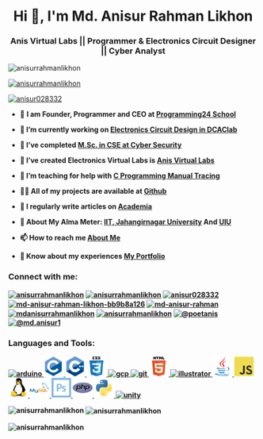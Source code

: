 <h1 align="center">Hi 👋, I'm Md. Anisur Rahman Likhon</h1>
<h3 align="center">Anis Virtual Labs || Programmer & Electronics Circuit Designer || Cyber Analyst</h3>

<p align="left"> <img src="https://komarev.com/ghpvc/?username=anisurrahmanlikhon&label=Profile%20views&color=0e75b6&style=flat" alt="anisurrahmanlikhon" /> </p>

<p align="left"> <a href="https://github.com/ryo-ma/github-profile-trophy"><img src="https://github-profile-trophy.vercel.app/?username=anisurrahmanlikhon" alt="anisurrahmanlikhon" /></a> </p>

<p align="left"> <a href="https://twitter.com/anisur028332" target="blank"><img src="https://img.shields.io/twitter/follow/anisur028332?logo=twitter&style=for-the-badge" alt="anisur028332" /></a> </p>

- 🔭 <b>I am Founder, Programmer and CEO at </b> <a href="https://programming24.school.blog/about-me" target="blank"><b>Programming24 School<b></a>

- 🔭 <b>I’m currently working on </b> <a href="https://dcaclab.com/users/28506/profile" target="blank"><b>Electronics Circuit Design in DCAClab<b></a>

- 🌱 I’ve completed <a href="https://cse.uiu.ac.bd/graduate-program/" target="blank"><b>M.Sc. in CSE at Cyber Security<b></a>

- 👯 I’ve created Electronics Virtual Labs is <a href="https://anis-vlabs.labsland.com/" target="blank"><b>Anis Virtual Labs<b></a>

- 🤝 I’m teaching for help with <a href="https://anisurrahmanlikhon.github.io/C-Programming-Manual-Tracing/" target="blank"><b>C Programming Manual Tracing<b></a>

- 👨‍💻 All of my projects are available at <a href="https://github.com/anisurrahmanlikhon/" target="blank"><b>Github<b></a>

- 📝 I regularly write articles on <a href="https://uiu-bd.academia.edu/MdAnisurRahman" target="blank"><b>Academia<b></a>

- 💬 About My Alma Meter: <a href="https://www.juniv.edu/institute/iit" target="blank"><b>IIT, Jahangirnagar University<b></a> And <a href="https://www.uiu.ac.bd/" target="blank"><b>UIU<b></a>

- 📫 How to reach me <a href="https://programming24.school.blog/about-me/" target="blank"><b>About Me<b></a>

- 📄 Know about my experiences <a href="https://poetanis.wixsite.com/md-anisur-rahman" target="blank"><b>My Portfolio<b></a>


<h3 align="left">Connect with me:</h3>
<p align="left">
<a href="https://codepen.io/anisurrahmanlikhon" target="blank"><img align="center" src="https://raw.githubusercontent.com/rahuldkjain/github-profile-readme-generator/master/src/images/icons/Social/codepen.svg" alt="anisurrahmanlikhon" height="30" width="40" /></a>
<a href="https://dev.to/anisurrahmanlikhon" target="blank"><img align="center" src="https://raw.githubusercontent.com/rahuldkjain/github-profile-readme-generator/master/src/images/icons/Social/devto.svg" alt="anisurrahmanlikhon" height="30" width="40" /></a>
<a href="https://twitter.com/anisur028332" target="blank"><img align="center" src="https://raw.githubusercontent.com/rahuldkjain/github-profile-readme-generator/master/src/images/icons/Social/twitter.svg" alt="anisur028332" height="30" width="40" /></a>
<a href="https://linkedin.com/in/md-anisur-rahman-likhon-bb9b8a126" target="blank"><img align="center" src="https://raw.githubusercontent.com/rahuldkjain/github-profile-readme-generator/master/src/images/icons/Social/linked-in-alt.svg" alt="md-anisur-rahman-likhon-bb9b8a126" height="30" width="40" /></a>
<a href="https://stackoverflow.com/users/14428928/md-anisur-rahman" target="blank"><img align="center" src="https://raw.githubusercontent.com/rahuldkjain/github-profile-readme-generator/master/src/images/icons/Social/stack-overflow.svg" alt="md-anisur-rahman" height="30" width="40" /></a>
<a href="https://kaggle.com/mdanisurrahmanlikhon" target="blank"><img align="center" src="https://raw.githubusercontent.com/rahuldkjain/github-profile-readme-generator/master/src/images/icons/Social/kaggle.svg" alt="mdanisurrahmanlikhon" height="30" width="40" /></a>
<a href="https://fb.com/anisurrahmanlikhon" target="blank"><img align="center" src="https://raw.githubusercontent.com/rahuldkjain/github-profile-readme-generator/master/src/images/icons/Social/facebook.svg" alt="anisurrahmanlikhon" height="30" width="40" /></a>
<a href="https://medium.com/@poetanis" target="blank"><img align="center" src="https://raw.githubusercontent.com/rahuldkjain/github-profile-readme-generator/master/src/images/icons/Social/medium.svg" alt="@poetanis" height="30" width="40" /></a>
<a href="https://www.hackerearth.com/@md.anisur1" target="blank"><img align="center" src="https://raw.githubusercontent.com/rahuldkjain/github-profile-readme-generator/master/src/images/icons/Social/hackerearth.svg" alt="@md.anisur1" height="30" width="40" /></a>
</p>

<h3 align="left">Languages and Tools:</h3>
<p align="left"> <a href="https://www.arduino.cc/" target="_blank" rel="noreferrer"> <img src="https://cdn.worldvectorlogo.com/logos/arduino-1.svg" alt="arduino" width="40" height="40"/> </a> <a href="https://www.cprogramming.com/" target="_blank" rel="noreferrer"> <img src="https://raw.githubusercontent.com/devicons/devicon/master/icons/c/c-original.svg" alt="c" width="40" height="40"/> </a> <a href="https://www.w3schools.com/cpp/" target="_blank" rel="noreferrer"> <img src="https://raw.githubusercontent.com/devicons/devicon/master/icons/cplusplus/cplusplus-original.svg" alt="cplusplus" width="40" height="40"/> </a> <a href="https://www.w3schools.com/css/" target="_blank" rel="noreferrer"> <img src="https://raw.githubusercontent.com/devicons/devicon/master/icons/css3/css3-original-wordmark.svg" alt="css3" width="40" height="40"/> </a> <a href="https://cloud.google.com" target="_blank" rel="noreferrer"> <img src="https://www.vectorlogo.zone/logos/google_cloud/google_cloud-icon.svg" alt="gcp" width="40" height="40"/> </a> <a href="https://git-scm.com/" target="_blank" rel="noreferrer"> <img src="https://www.vectorlogo.zone/logos/git-scm/git-scm-icon.svg" alt="git" width="40" height="40"/> </a> <a href="https://www.w3.org/html/" target="_blank" rel="noreferrer"> <img src="https://raw.githubusercontent.com/devicons/devicon/master/icons/html5/html5-original-wordmark.svg" alt="html5" width="40" height="40"/> </a> <a href="https://www.adobe.com/in/products/illustrator.html" target="_blank" rel="noreferrer"> <img src="https://www.vectorlogo.zone/logos/adobe_illustrator/adobe_illustrator-icon.svg" alt="illustrator" width="40" height="40"/> </a> <a href="https://www.java.com" target="_blank" rel="noreferrer"> <img src="https://raw.githubusercontent.com/devicons/devicon/master/icons/java/java-original.svg" alt="java" width="40" height="40"/> </a> <a href="https://developer.mozilla.org/en-US/docs/Web/JavaScript" target="_blank" rel="noreferrer"> <img src="https://raw.githubusercontent.com/devicons/devicon/master/icons/javascript/javascript-original.svg" alt="javascript" width="40" height="40"/> </a> <a href="https://www.linux.org/" target="_blank" rel="noreferrer"> <img src="https://raw.githubusercontent.com/devicons/devicon/master/icons/linux/linux-original.svg" alt="linux" width="40" height="40"/> </a> <a href="https://www.mysql.com/" target="_blank" rel="noreferrer"> <img src="https://raw.githubusercontent.com/devicons/devicon/master/icons/mysql/mysql-original-wordmark.svg" alt="mysql" width="40" height="40"/> </a> <a href="https://www.photoshop.com/en" target="_blank" rel="noreferrer"> <img src="https://raw.githubusercontent.com/devicons/devicon/master/icons/photoshop/photoshop-line.svg" alt="photoshop" width="40" height="40"/> </a> <a href="https://www.php.net" target="_blank" rel="noreferrer"> <img src="https://raw.githubusercontent.com/devicons/devicon/master/icons/php/php-original.svg" alt="php" width="40" height="40"/> </a> <a href="https://www.python.org" target="_blank" rel="noreferrer"> <img src="https://raw.githubusercontent.com/devicons/devicon/master/icons/python/python-original.svg" alt="python" width="40" height="40"/> </a> <a href="https://unity.com/" target="_blank" rel="noreferrer"> <img src="https://www.vectorlogo.zone/logos/unity3d/unity3d-icon.svg" alt="unity" width="40" height="40"/> </a> </p>

<p><img align="left" src="https://github-readme-stats.vercel.app/api/top-langs?username=anisurrahmanlikhon&show_icons=true&locale=en&layout=compact" alt="anisurrahmanlikhon" /></p>

<p>&nbsp;<img align="center" src="https://github-readme-stats.vercel.app/api?username=anisurrahmanlikhon&show_icons=true&locale=en" alt="anisurrahmanlikhon" /></p>

<p><img align="center" src="https://github-readme-streak-stats.herokuapp.com/?user=anisurrahmanlikhon&" alt="anisurrahmanlikhon" /></p>
